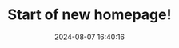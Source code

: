 ---
layout: post
title: Start of new homepage!
date: 2024-08-07 16:40:16
description: start of new homepage
tags: 
categories: sample-posts
---